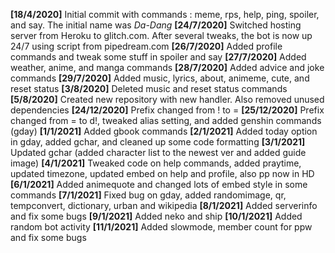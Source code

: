 **[18/4/2020]**
Initial commit with commands : meme, rps, help, ping, spoiler, and say. The initial name was _Da-Dang_
**[24/7/2020]**
Switched hosting server from Heroku to glitch.com. After several tweaks, the bot is now up 24/7 using script from pipedream.com
**[26/7/2020]**
Added profile commands and tweak some stuff in spoiler and say
**[27/7/2020]**
Added weather, anime, and manga commands
**[28/7/2020]**
Added advice and joke commands
**[29/7/2020]**
Added music, lyrics, about, animeme, cute, and reset status
**[3/8/2020]**
Deleted music and reset status commands
**[5/8/2020]**
Created new repository with new handler. Also removed unused dependencies
**[24/12/2020]**
Prefix changed from ! to =
**[25/12/2020]**
Prefix changed from = to d!, tweaked alias setting, and added genshin commands (gday)
**[1/1/2021]**
Added gbook commands
**[2/1/2021]**
Added today option in gday, added gchar, and cleaned up some code formatting
**[3/1/2021]**
Updated gchar (added character list to the newest ver and added guide image)
**[4/1/2021]**
Tweaked code on help commands, added praytime, updated timezone, updated embed on help and profile, also pp now in HD
**[6/1/2021]**
Added animequote and changed lots of embed style in some commands
**[7/1/2021]**
Fixed bug on gday, added randomimage, qr, tempconvert, dictionary, urban and wikipedia
**[8/1/2021]**
Added serverinfo and fix some bugs
**[9/1/2021]**
Added neko and ship
**[10/1/2021]**
Added random bot activity
**[11/1/2021]**
Added slowmode, member count for ppw and fix some bugs
